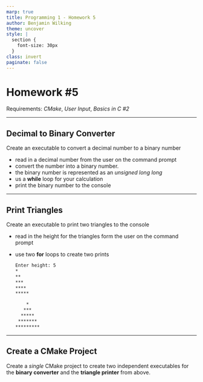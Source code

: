 ```yaml
---
marp: true
title: Programming 1 - Homework 5
author: Benjamin Wilking
theme: uncover
style: |
  section {
    font-size: 30px
  }
class: invert
paginate: false
---
```


# Homework #5

Requirements: *CMake*, *User Input*, *Basics in C #2*

---

## Decimal to Binary Converter

Create an executable to convert a decimal number to a binary number

- read in a decimal number from the user on the command prompt
- convert the number into a binary number. 
- the binary number is represented as an *unsigned long long*
- us a **while** loop for your calculation
- print the binary number to the console

---

## Print Triangles

Create an executable to print two triangles to the console

- read in the height for the triangles form the user on the command prompt
- use two **for** loops to create two prints

  ```sh
  Enter height: 5
  *
  **
  ***
  ****
  *****

      *
     ***
    *****
   *******
  *********
  ```

---

## Create a CMake Project

Create a *single* CMake project to create two independent executables for the **binary converter** and the **triangle printer** from above.
